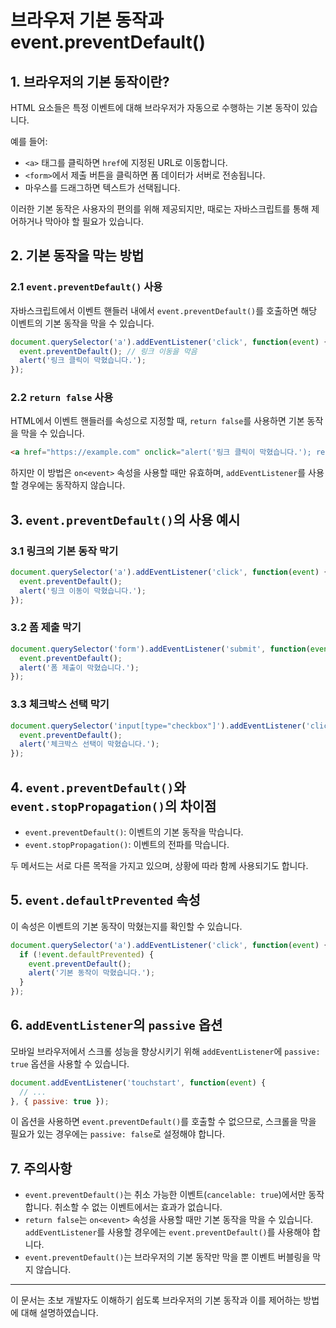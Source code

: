 
# 브라우저 기본 동작과 event.preventDefault()

## 1. 브라우저의 기본 동작이란?

HTML 요소들은 특정 이벤트에 대해 브라우저가 자동으로 수행하는 기본 동작이 있습니다.

예를 들어:

- `<a>` 태그를 클릭하면 `href`에 지정된 URL로 이동합니다.
- `<form>`에서 제출 버튼을 클릭하면 폼 데이터가 서버로 전송됩니다.
- 마우스를 드래그하면 텍스트가 선택됩니다.

이러한 기본 동작은 사용자의 편의를 위해 제공되지만, 때로는 자바스크립트를 통해 제어하거나 막아야 할 필요가 있습니다.

## 2. 기본 동작을 막는 방법

### 2.1 `event.preventDefault()` 사용

자바스크립트에서 이벤트 핸들러 내에서 `event.preventDefault()`를 호출하면 해당 이벤트의 기본 동작을 막을 수 있습니다.

```javascript
document.querySelector('a').addEventListener('click', function(event) {
  event.preventDefault(); // 링크 이동을 막음
  alert('링크 클릭이 막혔습니다.');
});
```

### 2.2 `return false` 사용

HTML에서 이벤트 핸들러를 속성으로 지정할 때, `return false`를 사용하면 기본 동작을 막을 수 있습니다.

```html
<a href="https://example.com" onclick="alert('링크 클릭이 막혔습니다.'); return false;">클릭</a>
```

하지만 이 방법은 `on<event>` 속성을 사용할 때만 유효하며, `addEventListener`를 사용할 경우에는 동작하지 않습니다.

## 3. `event.preventDefault()`의 사용 예시

### 3.1 링크의 기본 동작 막기

```javascript
document.querySelector('a').addEventListener('click', function(event) {
  event.preventDefault();
  alert('링크 이동이 막혔습니다.');
});
```

### 3.2 폼 제출 막기

```javascript
document.querySelector('form').addEventListener('submit', function(event) {
  event.preventDefault();
  alert('폼 제출이 막혔습니다.');
});
```

### 3.3 체크박스 선택 막기

```javascript
document.querySelector('input[type="checkbox"]').addEventListener('click', function(event) {
  event.preventDefault();
  alert('체크박스 선택이 막혔습니다.');
});
```

## 4. `event.preventDefault()`와 `event.stopPropagation()`의 차이점

- `event.preventDefault()`: 이벤트의 기본 동작을 막습니다.
- `event.stopPropagation()`: 이벤트의 전파를 막습니다.

두 메서드는 서로 다른 목적을 가지고 있으며, 상황에 따라 함께 사용되기도 합니다.

## 5. `event.defaultPrevented` 속성

이 속성은 이벤트의 기본 동작이 막혔는지를 확인할 수 있습니다.

```javascript
document.querySelector('a').addEventListener('click', function(event) {
  if (!event.defaultPrevented) {
    event.preventDefault();
    alert('기본 동작이 막혔습니다.');
  }
});
```

## 6. `addEventListener`의 `passive` 옵션

모바일 브라우저에서 스크롤 성능을 향상시키기 위해 `addEventListener`에 `passive: true` 옵션을 사용할 수 있습니다.

```javascript
document.addEventListener('touchstart', function(event) {
  // ...
}, { passive: true });
```

이 옵션을 사용하면 `event.preventDefault()`를 호출할 수 없으므로, 스크롤을 막을 필요가 있는 경우에는 `passive: false`로 설정해야 합니다.

## 7. 주의사항

- `event.preventDefault()`는 취소 가능한 이벤트(`cancelable: true`)에서만 동작합니다. 취소할 수 없는 이벤트에서는 효과가 없습니다.
- `return false`는 `on<event>` 속성을 사용할 때만 기본 동작을 막을 수 있습니다. `addEventListener`를 사용할 경우에는 `event.preventDefault()`를 사용해야 합니다.
- `event.preventDefault()`는 브라우저의 기본 동작만 막을 뿐 이벤트 버블링을 막지 않습니다.

---

이 문서는 초보 개발자도 이해하기 쉽도록 브라우저의 기본 동작과 이를 제어하는 방법에 대해 설명하였습니다.
